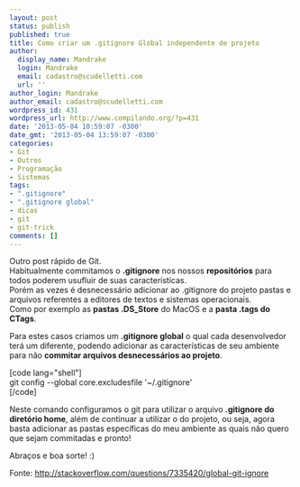 ```yaml
---
layout: post
status: publish
published: true
title: Como criar um .gitignore Global independente de projeto
author:
  display_name: Mandrake
  login: Mandrake
  email: cadastro@scudelletti.com
  url: ''
author_login: Mandrake
author_email: cadastro@scudelletti.com
wordpress_id: 431
wordpress_url: http://www.compilando.org/?p=431
date: '2013-05-04 10:59:07 -0300'
date_gmt: '2013-05-04 13:59:07 -0300'
categories:
- Git
- Outros
- Programação
- Sistemas
tags:
- ".gitignore"
- ".gitignore global"
- dicas
- git
- git-trick
comments: []
---
```

<p>Outro post rápido de Git.<br />
Habitualmente commitamos o <strong>.gitignore</strong> nos nossos <strong>repositórios</strong> para todos poderem usufluir de suas características.<br />
Porém as vezes é desnecessário adicionar ao .gitignore do projeto pastas e arquivos referentes a editores de textos e sistemas operacionais.<br />
Como por exemplo as <strong>pastas .DS_Store</strong> do MacOS e a <strong>pasta .tags do CTags</strong>.</p>
<p>Para estes casos criamos um <strong>.gitignore global</strong> o qual cada desenvolvedor terá um diferente, podendo adicionar as características de seu ambiente para não <strong>commitar arquivos desnecessários ao projeto</strong>.</p>
<p>[code lang="shell"]<br />
git config --global core.excludesfile '~/.gitignore'<br />
[/code]</p>
<p>Neste comando configuramos o git para utilizar o arquivo <strong>.gitignore do diretório home</strong>, além de continuar a utilizar o do projeto, ou seja, agora basta adicionar as pastas específicas do meu ambiente as quais não quero que sejam commitadas e pronto!</p>
<p>Abraços e boa sorte! :)</p>
<p>Fonte: <a target="_blank" rel='nofollow' href="http://stackoverflow.com/questions/7335420/global-git-ignore" title="http://stackoverflow.com/questions/7335420/global-git-ignore">http://stackoverflow.com/questions/7335420/global-git-ignore</a></p>
